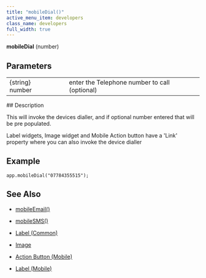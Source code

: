 ```yaml
---
title: "mobileDial()"
active_menu_item: developers
class_name: developers
full_width: true
---
```



**mobileDial** (number)

## Parameters

<table>
<tr>
<td width="193">
{string} number

</td>
<td width="17">
</td>
<td width="670">
enter the Telephone number to call (optional)

</td>
</tr>
</table>
## Description

This will invoke the devices dialler, and if optional number entered that will be pre populated.

Label widgets, Image widget and Mobile Action button have a 'Link' property where you can also invoke the device dialler

## Example

    app.mobileDial("07784355515");
     
   

## See Also

 - [mobileEmail()](mobileemail)

 - [mobileSMS()](mobilesms)

 - [Label (Common)](../../../product-guide/widget-properties-events/common/label)

 - [Image](../../../product-guide/widget-properties-events/common/image)

 - [Action Button (Mobile)](../../../product-guide/widget-properties-events/mobile/mobaction-button)

 - [Label (Mobile)](../../../product-guide/widget-properties-events/mobile/moblabel)

